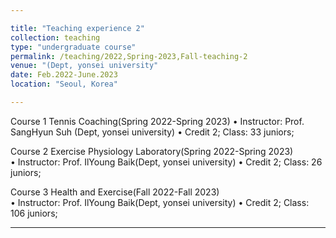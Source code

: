 ```yaml
---

title: "Teaching experience 2"
collection: teaching
type: "undergraduate course"
permalink: /teaching/2022,Spring-2023,Fall-teaching-2
venue: "(Dept, yonsei university"
date: Feb.2022-June.2023
location: "Seoul, Korea"

---
```



Course 1     Tennis Coaching(Spring 2022-Spring 2023) 
            •  Instructor: Prof. SangHyun Suh (Dept, yonsei university)
            •  Credit 2; Class: 33 juniors;


Course 2     Exercise Physiology Laboratory(Spring 2022-Spring 2023)          
            •  Instructor: Prof. IlYoung Baik(Dept, yonsei university)
            •  Credit 2; Class: 26 juniors;


Course 3     Health and Exercise(Fall 2022-Fall 2023)                               
            •  Instructor: Prof. IlYoung Baik(Dept, yonsei university)
            •  Credit 2; Class: 106 juniors;


---
